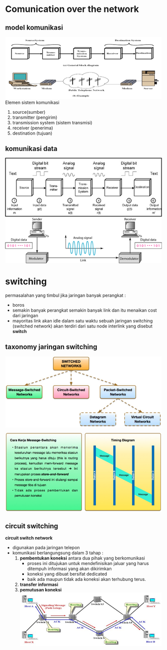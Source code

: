 # Comunication over the network
## model komunikasi
![GitHub Logo](/jarkomdat/Picture1.jpg)
Elemen sistem komunikasi  
1. source(sumber)
2. transmitter (pengirim)
3. transmission system (sistem transmisi)
4. receiver (penerima)
5. destination (tujuan)
## komunikasi data
![GitHub Logo](/jarkomdat/Picture2.jpg)
![GitHub Logo](/jarkomdat/Picture3.png)
# switching 
permasalahan yang timbul jika jaringan banyak perangkat :
- boros
- semakin banyak perangkat semakin banyak link dan itu menaikan cost dari jaringan
- mayoritas link akan idle dalam satu waktu
sebuah jaringan switching (switched network)  akan terdiri dari satu node interlink yang disebut **switch**
## taxonomy jaringan switching
![GitHub Logo](/jarkomdat/Picture5.jpg)

![GitHub Logo](/jarkomdat/Picture6.jpg)
## circuit switching 
**circuit switch network**
- digunakan pada jaringan telepon 
- komunikasi berlangungsung dalam 3 tahap :
    1. **pembentukan koneksi** antara dua pihak yang berkomunikasi
        - proses ini ditujukan untuk mendefinisikan jaluar yang harus ditempuh informasi yang akan dikirimkan
        - koneksi yang dibuat bersifat dedicated
        - baik ada maupun tidak ada koneksi akan terhubung terus.
    2. **transfer informasi**
    3. **pemutusan koneksi**
     ![GitHub Logo](/jarkomdat/Picture7.jpg)
     
